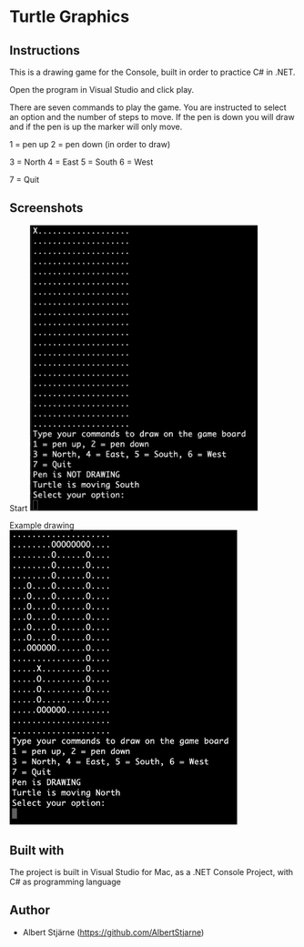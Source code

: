 # Turtle Graphics

## Instructions
This is a drawing game for the Console, built in order to practice C# in .NET.

Open the program in Visual Studio and click play.

There are seven commands to play the game. You are instructed to select an option and the number of steps to move. If the pen is down you will draw and if the pen is up the marker will only move.

1 = pen up
2 = pen down (in order to draw)

3 = North
4 = East
5 = South
6 = West

7 = Quit

## Screenshots
Start
<img src="TurtleGraphics-start.png" width=400>

Example drawing
<img src="TurtleGraphics-drawing.png" width=400>

## Built with
The project is built in Visual Studio for Mac, as a .NET Console Project, with C# as programming language


## Author
* Albert Stjärne (https://github.com/AlbertStjarne)